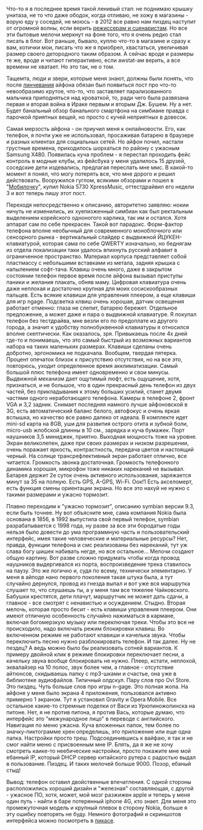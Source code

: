 Что-то я в последнее время такой ленивый стал: не поднимаю крышку унитаза, не то что даже ободок, когда отливаю, не хожу в магазины - ворую еду у соседей, не моюсь - в 2012 все равно нам пиздец наступит от огромной волны, если верить <a href="/blog/209.html">режиссерам и сценаристам</a>. Но все эти бытовые мелочи меркнут на фоне того, что я очень редко стал писать в блог. Вот раньше, бывало, куплю что-то в магазине и сразу к вам, котички мои, писать что же я приобрел, хвастаться, увеличивая размер своего детородного таким образом. А сейчас вроде и размеры те же, вроде и читают гиперактивно, если awstat-ам верить, а все времени не хватает. Но это так, не о том.<p></p><p>Тащемта, люди и звери, которые меня знают, должны были понять, что после <a href="/blog/221.html">линчевания</a> айфона обязан был появиться пост про что-то невообразимо крутое, что-то, что заставляет парализованного мальчика приподняться над кроваткой, то, ради чего была развязана первая и вторая война в Ираке первым и вторым Дж. Бушем. Ну а нет. Будет банальный обзор банального смартфона на симбиане правда с парочкой приятных вещей, но просто c кучей неприятных в довесок.</p><p></p><p>Самая мерзость айфона - он приучил меня к онлайновости. Его, как телефон, я почти уже не использовал, просаживая батарею в браузере и разных клиентах для социальных сетей. Но айфон почил, настали грустные времена, приходилось шорхаться по району с ужасным Samsung X480. Появилась куча проблем - я перестал проходить фейс контроль в модные клубы, из фейсбука у меня удалилось 15 друзей, соседские дети издевались, предлагая переслать мне ммс. В какой-то момент я понял, что могу потерять все, что мне дорого и решил действовать. Вооружился гуглом, всякими обзорами и пошел в "<a href="http://mobilochka.ua/">Мобилочку</a>", купил Nokia 5730 XpressMusic, оттестдрайвил его недели 3 и вот теперь пишу этот пост.</p><p></p><p>Переходя непосредственно к описанию, авторитетно заявляю: нокии ничуть не изменились, их хуепизженный симбиан как был ректальным выделением корейского одноногого карлика, так им и остался. Хотя аппарат сам по себе прекрасен. Такой вот парадокс. Форм-фактор телефона вполне необычный для современного моноблочного или сенсорного рынка - вертикальный слайдер с выдвижной ЙЦУКЕН-клавиатурой, которая сама по себе QWERTY изначально, но беднягам из отдела локализации таки удалось впихнуть русский алфавит в ограниченное пространство. Материал корпуса представляет собой пластмассу с небольшими вставками из метала, задняя крышка с напылением софт-тача. Клавиш очень много, даже в закрытом состоянии телефон первое время после айфона вызывал приступы паники и желания плакать, обняв маму. Цифровая клавиатура очень даже неплохая и достаточно крупная для моих сосискообразных пальцев. Есть всякие клавиши для управления плеером, а еще клавиши для игр ngage. Подсветка клвиш очень хорошая, датчик освещения работает отменно: глаза не слепит, батарею бережет. Отдельное предложение, а может даже и пара о выдвижной клавиатуре. Я покупал телефон без тестдрайва, мне везли его по предоплате из другого города, а значит к удобству полнобуквенной клавиатуры я относился вполне скептически. Как оказалось, зря. Привыкаешь после 4х дней где-то и понимаешь, что это самый быстрый из возможных вариантов набора на таких маленьких размерах. Клавиши сделаны очень добротно, эргономика не подкачала. Вообщем, твердая пятерка. Процент опечаток близок к присутствию отсутствия, но на все это, повторюсь, уходит определенное время акклиматизации. Самый большой плюс телефона имеет одновременно и свои минусы. Выдвижной механизм дает ощутимый люфт, есть ощущение, хотя, признаться, и не большое, что в один прекрасный день телефон из двух частей, без прикладывания к этому больших усилий, станет двумя частями одного неработающего телефона. Камеры в телефоне 2, фронт VGA и 3,2 задник. Снимает последняя намного лучше айфоновской в 3G, есть автоматический баланс белого, автофокус и очень яркая вспышка, но качество все равно далеко от идеала. В комплекте идет mini-sd карта на 8GB, уши для развития острого отита и зубной боли, micro-usb жлобской длинны в 10 см., зарядка и куча бумажек. Порт наушников 3,5 миниджек, приятно. Выходная мощность тоже на уровне. Экран великолепен, даже при своих размерах и низком разрешении, очень поражает яркость, контрастность, передача цветов и настоящий черный. На солнце трансрефлективный экран работает отлично, все читается. Громкость звонка достаточная. Громкость телефонного динамика хорошая, микрофон тоже никаких нареканий не вызывал. Батарея держит 2е суток очень активного использования, заряжается минут за 35 на полную. Есть GPS, A-GPS, Wi-Fi. Оок!1 Есть акселомерт, есть функция смены ориентации экрана. Но все это нахуй не нужно с такими размерами и ужасно тормозит.</p><p></p><p>Плавно переходим к "ужасно тормозит", описанию symbian версии 9.3, если быть точнее. Ну вот объясните мне, сама компания Nokia была основана в 1856, в 1992 выпустила свой первый телефон, symbian разрабатывается с 1998 года, ну разве за все эти бородатые годы нельзя было довести до ума программную часть и пользовательский интерфейс, имея такие человеческие и материальные ресурсы? Нет, правда, функции телефона и смс реализованы без нареканий, тут уж слава богу шишек набивать негде, но все остальное... Мелочи создают общую картину. Вот разве сложно придумать чтобы когда провод наушников выдергивался из порта, воспроизведение трека ставилось на паузу. Это же логично и, судя по всему, технически элементарно. У меня в айподе нано первого поколения такая штука была, а тут случайно дернулся, провод из гнезда выпал и вот уже вся маршрутка слушает то, что слушаешь ты, а у меня там все тяжелее Чайковского. Бабушки крестятся, дети плачут, маршрутчик не может дать сдачи, а главное - все смотрят с ненавистью и осуждением. Стыдно. Вторая мелочь, которая просто бесит - есть клавиши управления плеером. Они имеют отличную особенность случайно нажиматься в кармане, включая богомерзкую музыку или переключая треки. Чтобы это все не происходило, надо включать режим блокировки клавиш. Во включенном режиме не работают клавиши и качелька звука. Чтобы переключить песню нужно разблокировать телефон. И так далее. Ну не пездец? А ведь можно было бы реализовать сотней вариантов. К примеру двойной клик в режиме блокировки переключает песни, а качельку звука вообще блокировать не нужно. Плеер, кстати, неплохой, эквалайзер на 10 полос, звук более чем, а главное - отсутствие айтюнсов, скидываешь папку с mp3-шками и счастье, она уже в библиотеке аудиофайлов. Типичный олдскул. Пару слов про Ovi Store. Это пиздец. Чуть больше слов про игры n-gage. Это полная жопа. На айфоне у меня было экрана 4 приложения, пользовался активно примерно 1 экраном. Тут я установил Gravity и Opera Mobile. Все остальное какие-то стремные поделки от Васи из Урюпиножопинска на питоне. Нет, я не против питона, я против Вась, которые думаю, что интерфейс это "межународное лицо" в переводе с английского. Навигация по меню ужасна. Куча вложенных папок, тем более по значку-пиктограмме хрен определишь, это приложение или еще одна папка. Настройки просто треш. Подсоединившись к вайфаю, я так и не смог найти меню с присвоенным мне IP. Блять, да я же не хочу смотреть каике-то неебические настройки, просто покажите мне мой ебанный IP, который DHCP сервер китайского рутера с радостью выдал в пользование. Пиздец. И таких мелочей больше 9000. Позор, ебаный стыд!</p><p></p><p>Вывод: телефон оставил двойственные впечатления. С одной стороны расположились хороший дизайн и "железная" составляющая, с другой - ужасное ПО, хотя, может, мой мозг разжижен apple и теперь у меня один путь - найти в баре потерянный iphone 4G, кто знает. Для меня это промежуточная модель и крупный плевок в сторону Nokia, больше я эту ошибку повторять не буду. Немного фотографий и скриншотов интерфейса можно посмотреть в <a href="http://picasaweb.google.ru/solarzine/Nokia5730">пикасе</a>.</p>